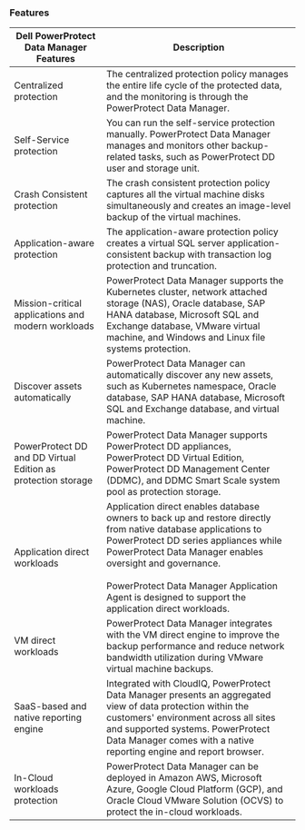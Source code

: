 ### Features

| **Dell PowerProtect Data Manager Features**                  | **Description**                                                                                                                                                                                                                                                                                                                 |
| ------------------------------------------------------------ | ------------------------------------------------------------------------------------------------------------------------------------------------------------------------------------------------------------------------------------------------------------------------------------------------------------------------------- |
| Centralized protection                                       | The centralized protection policy manages the entire life cycle of the protected data, and the monitoring is through the PowerProtect Data Manager.                                                                                                                                                                             |
| Self-Service protection                                      | You can run the self-service protection manually. PowerProtect Data Manager manages and monitors other backup-related tasks, such as PowerProtect DD user and storage unit.                                                                                                                                                     |
| Crash Consistent protection                                  | The crash consistent protection policy captures all the virtual machine disks simultaneously and creates an image-level backup of the virtual machines.                                                                                                                                                                         |
| Application-aware protection                                 | The application-aware protection policy creates a virtual SQL server application-consistent backup with transaction log protection and truncation.                                                                                                                                                                              |
| Mission-critical applications and modern workloads           | PowerProtect Data Manager supports the Kubernetes cluster, network attached storage (NAS), Oracle database, SAP HANA database, Microsoft SQL and Exchange database, VMware virtual machine, and Windows and Linux file systems protection.                                                                                      |
| Discover assets automatically                                | PowerProtect Data Manager can automatically discover any new assets, such as Kubernetes namespace, Oracle database, SAP HANA database, Microsoft SQL and Exchange database, and virtual machine.                                                                                                                                |
| PowerProtect DD and DD Virtual Edition as protection storage | PowerProtect Data Manager supports PowerProtect DD appliances, PowerProtect DD Virtual Edition, PowerProtect DD Management Center (DDMC), and DDMC Smart Scale system pool as protection storage.                                                                                                                               |
| Application direct workloads                                 | Application direct enables database owners to back up and restore directly from native database applications to PowerProtect DD series appliances while PowerProtect Data Manager enables oversight and governance.<br><br>PowerProtect Data Manager Application Agent is designed to support the application direct workloads. |
| VM direct workloads                                          | PowerProtect Data Manager integrates with the VM direct engine to improve the backup performance and reduce network bandwidth utilization during VMware virtual machine backups.                                                                                                                                                |
| SaaS-based and native reporting engine                       | Integrated with CloudIQ, PowerProtect Data Manager presents an aggregated view of data protection within the customers' environment across all sites and supported systems. PowerProtect Data Manager comes with a native reporting engine and report browser.                                                                  |
| In-Cloud workloads protection                                | PowerProtect Data Manager can be deployed in Amazon AWS, Microsoft Azure, Google Cloud Platform (GCP), and Oracle Cloud VMware Solution (OCVS) to protect the in-cloud workloads.                                                                                                                                               |
